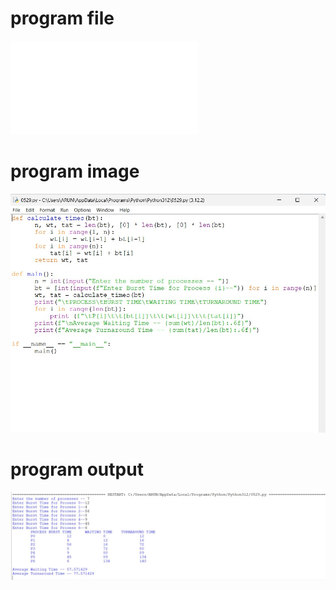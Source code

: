 # program file 
![program file](fcfs_0529.py) 

# program image 
![program image](fcfs_0529.py.png)

# program output 
![program output](fcfs_output_0529.png)
